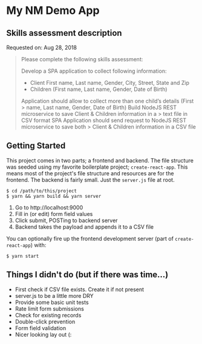 # My NM Demo App

## Skills assessment description

Requested on: Aug 28, 2018

> Please complete the following skills assessment:
>
> Develop a SPA application to collect following information:
>
> - Client First name, Last name, Gender, City, Street, State and Zip
> - Children (First name, Last name, Gender, Date of Birth)
>
> Application should allow to collect more than one child’s details (First > name, Last name, Gender, Date of Birth)
> Build NodeJS REST microservice to save Client & Children information in a > text file in CSV format
> SPA Application should send request to NodeJS REST microservice to save both > Client & Children information in a CSV file

## Getting Started

This project comes in two parts; a frontend and backend. The file structure was seeded using my favorite boilerplate project; `create-react-app`. This means most of the project's file structure and resources are for the frontend. The backend is fairly small. Just the `server.js` file at root.

```
$ cd /path/to/this/project
$ yarn && yarn build && yarn server
```

1. Go to http://localhost:9000
2. Fill in (or edit) form field values
3. Click submit, POSTing to backend server
4. Backend takes the payload and appends it to a CSV file

You can optionally fire up the frontend development server (part of `create-react-app`) with:

```
$ yarn start
```

## Things I didn't do (but if there was time...)

- First check if CSV file exists. Create it if not present
- server.js to be a little more DRY
- Provide some basic unit tests
- Rate limit form submissions
- Check for existing records
- Double-click prevention
- Form field validation
- Nicer looking lay out (:
